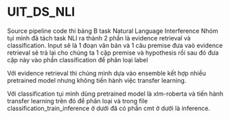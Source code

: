 # UIT_DS_NLI
Source pipeline code thi bảng B task Natural Language Interference
Nhóm tụi mình đã tách task NLI ra thành 2 phần là evidence retrieval và classification. Input sẽ là 1 đoạn văn bản và 1 câu premise đưa vaò evidence retrieval sẽ trả lại cho chúng ta 1 cặp premise và hypothesis rồi sau đó đưa cặp này vào phần classification để phân loại label

Với evidence retrieval thì chúng mình dựa vào ensemble kết hợp nhiều pretrained model nhưng không tiến hành việc transfer learning.

Với classification tụi mình dùng pretrained model là xlm-roberta và tiến hành transfer learning trên đó để phân loại và trong file classification_train_inference ở dưới đã có phần cmt ở dưới là inference.

